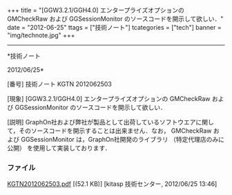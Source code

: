 ﻿+++
title = "[GGW3.2.1/GGH4.0] エンタープライズオプションの GMCheckRaw および GGSessionMonitor のソースコードを開示して欲しい．"
date = "2012-06-25"
ttags = ["技術ノート"]
tcategories = ["tech"]
banner = "img/technote.jpg"
+++

-----------------------------------------------------------------------------------------------------------------------------

*技術ノート

2012/06/25*


[番号]
技術ノート KGTN 2012062503

[現象]
[GGW3.2.1/GGH4.0] エンタープライズオプションの GMCheckRaw および
GGSessionMonitor のソースコードを開示して欲しい．

[説明]
GraphOn社および弊社が製品として出荷しているソフトウエアに関して，そのソースコードを開示することは出来ません．なお，
GMCheckRaw および GGSessionMonitor は，GraphOn社開発のライブラリ
（特定代理店のみに公開） を使用して実装しております．


### ファイル

 
 


[KGTN2012062503.pdf](http://techreport.kitasp.net/attachments/download/921/KGTN2012062503.pdf)
 [(52.1 KB)] [kitasp 技術センター, 2012/06/25
13:46]


 


 

